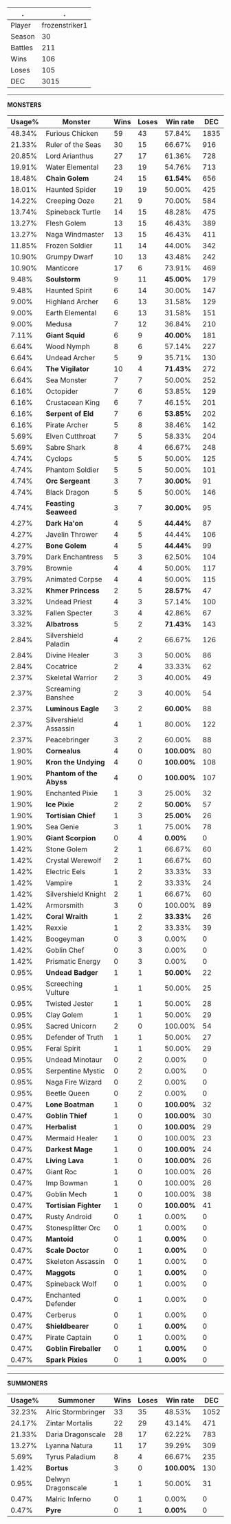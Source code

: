 .|.
|-|-
Player|frozenstriker1
Season|30
Battles|211
Wins|106
Loses|105
DEC|3015

---
**MONSTERS**

Usage%|Monster|Wins|Loses|Win rate|DEC|
-|-|-|-|-|-|
48.34%|Furious Chicken|59|43|57.84%|1835|
21.33%|Ruler of the Seas|30|15|66.67%|916|
20.85%|Lord Arianthus|27|17|61.36%|728|
19.91%|Water Elemental|23|19|54.76%|713|
18.48%|**Chain Golem**|24|15|**61.54%**|656|
18.01%|Haunted Spider|19|19|50.00%|425|
14.22%|Creeping Ooze|21|9|70.00%|584|
13.74%|Spineback Turtle|14|15|48.28%|475|
13.27%|Flesh Golem|13|15|46.43%|389|
13.27%|Naga Windmaster|13|15|46.43%|411|
11.85%|Frozen Soldier|11|14|44.00%|342|
10.90%|Grumpy Dwarf|10|13|43.48%|242|
10.90%|Manticore|17|6|73.91%|469|
9.48%|**Soulstorm**|9|11|**45.00%**|179|
9.48%|Haunted Spirit|6|14|30.00%|147|
9.00%|Highland Archer|6|13|31.58%|129|
9.00%|Earth Elemental|6|13|31.58%|151|
9.00%|Medusa|7|12|36.84%|210|
7.11%|**Giant Squid**|6|9|**40.00%**|181|
6.64%|Wood Nymph|8|6|57.14%|227|
6.64%|Undead Archer|5|9|35.71%|130|
6.64%|**The Vigilator**|10|4|**71.43%**|272|
6.64%|Sea Monster|7|7|50.00%|252|
6.16%|Octopider|7|6|53.85%|129|
6.16%|Crustacean King|6|7|46.15%|201|
6.16%|**Serpent of Eld**|7|6|**53.85%**|202|
6.16%|Pirate Archer|5|8|38.46%|142|
5.69%|Elven Cutthroat|7|5|58.33%|204|
5.69%|Sabre Shark|8|4|66.67%|248|
4.74%|Cyclops|5|5|50.00%|125|
4.74%|Phantom Soldier|5|5|50.00%|101|
4.74%|**Orc Sergeant**|3|7|**30.00%**|91|
4.74%|Black Dragon|5|5|50.00%|146|
4.74%|**Feasting Seaweed**|3|7|**30.00%**|95|
4.27%|**Dark Ha'on**|4|5|**44.44%**|87|
4.27%|Javelin Thrower|4|5|44.44%|106|
4.27%|**Bone Golem**|4|5|**44.44%**|99|
3.79%|Dark Enchantress|5|3|62.50%|104|
3.79%|Brownie|4|4|50.00%|117|
3.79%|Animated Corpse|4|4|50.00%|115|
3.32%|**Khmer Princess**|2|5|**28.57%**|47|
3.32%|Undead Priest|4|3|57.14%|100|
3.32%|Fallen Specter|3|4|42.86%|67|
3.32%|**Albatross**|5|2|**71.43%**|143|
2.84%|Silvershield Paladin|4|2|66.67%|126|
2.84%|Divine Healer|3|3|50.00%|86|
2.84%|Cocatrice|2|4|33.33%|62|
2.37%|Skeletal Warrior|2|3|40.00%|49|
2.37%|Screaming Banshee|2|3|40.00%|54|
2.37%|**Luminous Eagle**|3|2|**60.00%**|88|
2.37%|Silvershield Assassin|4|1|80.00%|122|
2.37%|Peacebringer|3|2|60.00%|88|
1.90%|**Cornealus**|4|0|**100.00%**|80|
1.90%|**Kron the Undying**|4|0|**100.00%**|108|
1.90%|**Phantom of the Abyss**|4|0|**100.00%**|107|
1.90%|Enchanted Pixie|1|3|25.00%|32|
1.90%|**Ice Pixie**|2|2|**50.00%**|57|
1.90%|**Tortisian Chief**|1|3|**25.00%**|26|
1.90%|Sea Genie|3|1|75.00%|78|
1.90%|**Giant Scorpion**|0|4|**0.00%**|0|
1.42%|Stone Golem|2|1|66.67%|60|
1.42%|Crystal Werewolf|2|1|66.67%|60|
1.42%|Electric Eels|1|2|33.33%|33|
1.42%|Vampire|1|2|33.33%|24|
1.42%|Silvershield Knight|2|1|66.67%|60|
1.42%|Armorsmith|3|0|100.00%|89|
1.42%|**Coral Wraith**|1|2|**33.33%**|26|
1.42%|Rexxie|1|2|33.33%|39|
1.42%|Boogeyman|0|3|0.00%|0|
1.42%|Goblin Chef|0|3|0.00%|0|
1.42%|Prismatic Energy|0|3|0.00%|0|
0.95%|**Undead Badger**|1|1|**50.00%**|22|
0.95%|Screeching Vulture|1|1|50.00%|25|
0.95%|Twisted Jester|1|1|50.00%|28|
0.95%|Clay Golem|1|1|50.00%|29|
0.95%|Sacred Unicorn|2|0|100.00%|54|
0.95%|Defender of Truth|1|1|50.00%|27|
0.95%|Feral Spirit|1|1|50.00%|29|
0.95%|Undead Minotaur|0|2|0.00%|0|
0.95%|Serpentine Mystic|0|2|0.00%|0|
0.95%|Naga Fire Wizard|0|2|0.00%|0|
0.95%|Beetle Queen|0|2|0.00%|0|
0.47%|**Lone Boatman**|1|0|**100.00%**|32|
0.47%|**Goblin Thief**|1|0|**100.00%**|30|
0.47%|**Herbalist**|1|0|**100.00%**|29|
0.47%|Mermaid Healer|1|0|100.00%|23|
0.47%|**Darkest Mage**|1|0|**100.00%**|24|
0.47%|**Living Lava**|1|0|**100.00%**|26|
0.47%|Giant Roc|1|0|100.00%|26|
0.47%|Imp Bowman|1|0|100.00%|26|
0.47%|Goblin Mech|1|0|100.00%|38|
0.47%|**Tortisian Fighter**|1|0|**100.00%**|41|
0.47%|Rusty Android|0|1|0.00%|0|
0.47%|Stonesplitter Orc|0|1|0.00%|0|
0.47%|**Mantoid**|0|1|**0.00%**|0|
0.47%|**Scale Doctor**|0|1|**0.00%**|0|
0.47%|Skeleton Assassin|0|1|0.00%|0|
0.47%|**Maggots**|0|1|**0.00%**|0|
0.47%|Spineback Wolf|0|1|0.00%|0|
0.47%|Enchanted Defender|0|1|0.00%|0|
0.47%|Cerberus|0|1|0.00%|0|
0.47%|**Shieldbearer**|0|1|**0.00%**|0|
0.47%|Pirate Captain|0|1|0.00%|0|
0.47%|**Goblin Fireballer**|0|1|**0.00%**|0|
0.47%|**Spark Pixies**|0|1|**0.00%**|0|

---
**SUMMONERS**

Usage%|Summoner|Wins|Loses|Win rate|DEC|
-|-|-|-|-|-|
32.23%|Alric Stormbringer|33|35|48.53%|1052|
24.17%|Zintar Mortalis|22|29|43.14%|471|
21.33%|Daria Dragonscale|28|17|62.22%|783|
13.27%|Lyanna Natura|11|17|39.29%|309|
5.69%|Tyrus Paladium|8|4|66.67%|235|
1.42%|**Bortus**|3|0|**100.00%**|130|
0.95%|Delwyn Dragonscale|1|1|50.00%|31|
0.47%|Malric Inferno|0|1|0.00%|0|
0.47%|**Pyre**|0|1|**0.00%**|0|
